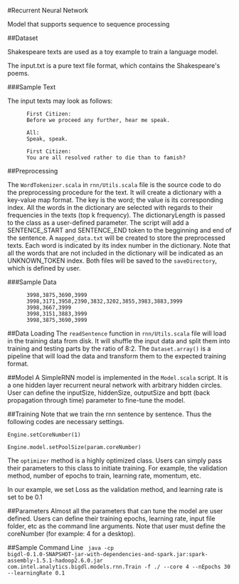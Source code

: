 #Recurrent Neural Network

Model that supports sequence to sequence processing

##Dataset

Shakespeare texts are used as a toy example to train a language model.

The input.txt is a pure text file format, which contains the Shakespeare's poems.

###Sample Text

The input texts may look as follows:

```
      First Citizen:
      Before we proceed any further, hear me speak.

      All:
      Speak, speak.

      First Citizen:
      You are all resolved rather to die than to famish?
```

##Preprocessing

The <code>WordTokenizer.scala</code> in <code>rnn/Utils.scala</code> file is the source code to do the preprocessing procedure for the text.
It will create a dictionary with a key-value map format. The key is the word; the value is its corresponding index.
All the words in the dictionary are selected with regards to their frequencies in the texts (top k frequency).
The dictionaryLength is passed to the class as a user-defined parameter. The script will add a SENTENCE_START and SENTENCE_END token to the begginning and end of the sentence.
A <code>mapped_data.txt</code> will be created to store the preprocessed texts. Each word is indicated by its index number in the dictionary.
Note that all the words that are not included in the dictionary will be indicated as an UNKNOWN_TOKEN index.
Both files will be saved to the <code>saveDirectory</code>, which is defined by user.

###Sample Data
```
      3998,3875,3690,3999
      3998,3171,3958,2390,3832,3202,3855,3983,3883,3999
      3998,3667,3999
      3998,3151,3883,3999
      3998,3875,3690,3999
```

##Data Loading
The <code>readSentence</code> function in <code>rnn/Utils.scala</code> file will load in the training data from disk. It will shuffle the input data and split them into training and testing parts by the ratio of 8:2.
The <code>Dataset.array()</code> is a pipeline that will load the data and transform them to the expected training format.

##Model
A SimpleRNN model is implemented in the <code>Model.scala</code> script. It is a one hidden layer recurrent neural network with arbitrary hidden circles.
User can define the inputSize, hiddenSize, outputSize and bptt (back propagation through time) parameter to fine-tune the model.

##Training
Note that we train the rnn sentence by sentence. Thus the following codes are necessary settings.
<br>
<code>
Engine.setCoreNumber(1)
</code><br>
<code>
Engine.model.setPoolSize(param.coreNumber)
</code><br>

The <code>optimizer</code> method is a highly optimized class. Users can simply pass their parameters to this class to initiate training.
For example, the validation method, number of epochs to train, learning rate, momentum, etc.

In our example, we set Loss as the validation method, and learning rate is set to be 0.1

##Parameters
Almost all the parameters that can tune the model are user defined.
Users can define their training epochs, learning rate, input file folder, etc as the command line arguments.
Note that user must define the coreNumber (for example: 4 for a desktop).

##Sample Command Line
<code>
java -cp bigdl-0.1.0-SNAPSHOT-jar-with-dependencies-and-spark.jar:spark-assembly-1.5.1-hadoop2.6.0.jar com.intel.analytics.bigdl.models.rnn.Train -f ./ --core 4 --nEpochs 30 --learningRate 0.1
</code>

